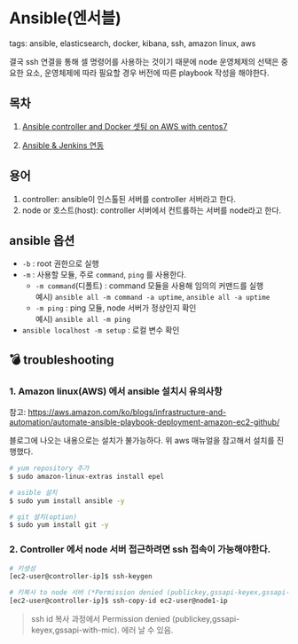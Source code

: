 # Ansible(엔서블)
tags: ansible, elasticsearch, docker, kibana, ssh, amazon linux, aws

결국 ssh 연결을 통해 셀 명령어를 사용하는 것이기 때문에 node 운영체제의 선택은 중요한 요소, 운영체제에 따라 필요할 경우 버전에 따른 playbook 작성을 해야한다.

## 목차
1. [Ansible controller and Docker 셋팅 on AWS with centos7](./aws-ansible-docker.md)

1. [Ansible & Jenkins 연동](https://jojoldu.tistory.com/443)

## 용어
1. controller: ansible이 인스톨된 서버를 controller 서버라고 한다.
2. node or 호스트(host): controller 서버에서 컨트롤하는 서버를 node라고 한다.

## ansible 옵션
- `-b` : root 권한으로 실행
- `-m` : 사용할 모듈, 주로 `command`, `ping` 를 사용한다. 
    - `-m command`(디폴트) : command 모듈을 사용해 임의의 커맨드를 실행<br/>
    예시) `ansible all -m command -a uptime`, `ansible all -a uptime`
    - `-m ping` : ping 모듈, node 서버가 정상인지 확인<br/>
    예시) `ansible all -m ping`
- `ansible localhost -m setup` : 로컬 변수 확인

## :bomb: troubleshooting
### 1. Amazon linux(AWS) 에서 ansible 설치시 유의사항
참고: https://aws.amazon.com/ko/blogs/infrastructure-and-automation/automate-ansible-playbook-deployment-amazon-ec2-github/

블로그에 나오는 내용으로는 설치가 불가능하다. 위 aws 매뉴얼을 참고해서 설치를 진행했다. 
```sh
# yum repository 추가
$ sudo amazon-linux-extras install epel

# asible 설치
$ sudo yum install ansible -y

# git 설치(option)
$ sudo yum install git -y
```

### 2. Controller 에서 node 서버 접근하려면 ssh 접속이 가능해야한다.
```sh
# 키생성
[ec2-user@controller-ip]$ ssh-keygen

# 키복사 to node 서버 (*Permission denied (publickey,gssapi-keyex,gssapi-with-mic) 발생할 수 있음)
[ec2-user@controller-ip]$ ssh-copy-id ec2-user@node1-ip
```
> ssh id 복사 과정에서 Permission denied (publickey,gssapi-keyex,gssapi-with-mic).  에러 날 수 있음.


